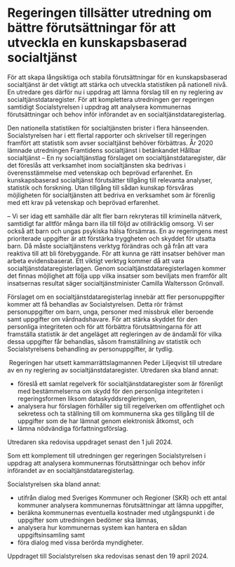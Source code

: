 # Regeringen tillsätter utredning om bättre förutsättningar för att utveckla en kunskapsbaserad socialtjänst

För att skapa långsiktiga och stabila förutsättningar för en kunskapsbaserad socialtjänst är det viktigt att stärka och utveckla statistiken på nationell nivå. En utredare ges därför nu i uppdrag att lämna förslag till en ny reglering av socialtjänstdataregister. För att komplettera utredningen ger regeringen samtidigt Socialstyrelsen i uppdrag att analysera kommunernas förutsättningar och behov inför införandet av en socialtjänstdataregisterlag.

Den nationella statistiken för socialtjänsten brister i flera hänseenden. Social­styrelsen har i ett flertal rapporter och skrivelser till regeringen framfört att statistik som avser socialtjänst behöver förbättras. År 2020 lämnade utredningen Framtidens socialtjänst i betänkandet Hållbar socialtjänst – En ny socialtjänstlag förslaget om socialtjänstdataregister, där det föreslås att verksamhet inom socialtjänsten ska bedrivas i överensstämmelse med veten­skap och beprövad erfarenhet. En kunskapsbaserad socialtjänst förutsätter tillgång till relevanta analyser, statistik och forskning. Utan tillgång till sådan kunskap försvåras möjligheten för socialtjänsten att bedriva en verksamhet som är förenlig med ett krav på vetenskap och beprövad erfarenhet.

– Vi ser idag ett samhälle där allt fler barn rekryteras till kriminella nätverk, samtidigt far alltför många barn illa till följd av otillräcklig omsorg. Vi ser också att barn och ungas psykiska hälsa försämras. En av regeringens mest prioriterade uppgifter är att förstärka tryggheten och skyddet för utsatta barn. Då måste socialtjänstens verktyg förändras och gå från att vara reaktiva till att bli förebyggande. För att kunna ge rätt insatser behöver man arbeta evidensbaserat. Ett viktigt verktyg kommer då att vara socialtjänstdataregisterlagen. Genom socialtjänstdataregisterlagen kommer det finnas möjlighet att följa upp vilka insatser som beviljats men framför allt insatsernas resultat säger socialtjänstminister Camilla Waltersson Grönvall.

Förslaget om en socialtjänstdataregisterlag innebär att fler personuppgifter kommer att få behandlas av Socialstyrelsen. Detta rör främst personuppgifter om barn, unga, personer med missbruk eller beroende samt uppgifter om vårdnadshavare. För att stärka skyddet för den personliga integriteten och för att förbättra förutsättningarna för att framställa statistik är det angeläget att regleringen av de ändamål för vilka dessa uppgifter får behandlas, såsom framställning av statistik och Socialstyrelsens behandling av personuppgifter, är tydlig.

 Regeringen har utsett kammarrättslagmannen Peder Liljeqvist till utredare av en ny reglering av socialtjänstdataregister. Utredaren ska bland annat:

* föreslå ett samlat regelverk för socialtjänstdataregister som är förenligt med bestämmelserna om skydd för den personliga integriteten i regeringsformen liksom dataskyddsregleringen,
* analysera hur förslagen förhåller sig till regelverken om offentlighet och sekretess och ta ställning till om kommunerna ska ges tillgång till de uppgifter som de har lämnat genom elektronisk åtkomst, och
* lämna nödvändiga författningsförslag.

Utredaren ska redovisa uppdraget senast den 1 juli 2024.

Som ett komplement till utredningen ger regeringen Socialstyrelsen i uppdrag att analysera kommunernas förutsättningar och behov inför införandet av en socialtjänstdataregisterlag.

Socialstyrelsen ska bland annat:

* utifrån dialog med Sveriges Kommuner och Regioner (SKR) och ett antal kommuner analysera kommunernas förutsättningar att lämna uppgifter,
* beräkna kommunernas eventuella kostnader med utgångspunkt i de uppgifter som utredningen bedömer ska lämnas,
* analysera hur kommunernas system kan hantera en sådan uppgiftsinsamling samt
* föra dialog med vissa berörda myndigheter.

Uppdraget till Socialstyrelsen ska redovisas senast den 19 april 2024.
